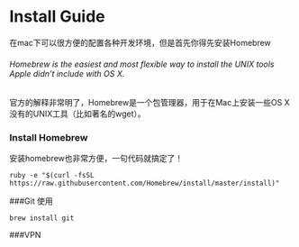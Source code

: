 # Install Guide

在mac下可以很方便的配置各种开发环境，但是首先你得先安装Homebrew

###### Homebrew is the easiest and most flexible way to install the UNIX tools Apple didn’t include with OS X.
官方的解释非常明了，Homebrew是一个包管理器，用于在Mac上安装一些OS X没有的UNIX工具（比如著名的wget）。

### Install Homebrew

安装homebrew也非常方便，一句代码就搞定了！
```
ruby -e "$(curl -fsSL https://raw.githubusercontent.com/Homebrew/install/master/install)"
```

###Git 使用

```
brew install git
```

###VPN

